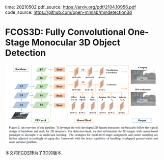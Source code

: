 time: 20210502
pdf_source: https://arxiv.org/pdf/2104.10956.pdf
code_source: https://github.com/open-mmlab/mmdetection3d

# FCOS3D: Fully Convolutional One-Stage Monocular 3D Object Detection

![image](res/FCOS3D_arch.png)

本文将[FCOS](../other_categories/object_detection_2D/FCOS.md)转为了3D的版本.